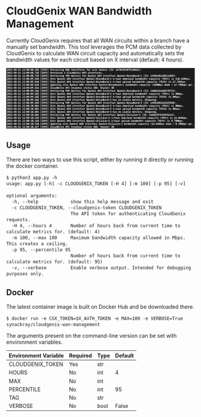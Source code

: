 # CloudGenix WAN Bandwidth Management

Currently CloudGenix requires that all WAN circuits within a branch have a manually set bandwidth. This tool leverages the PCM data collected by CloudGenix to calculate WAN circuit capacity and automatically sets the bandwidth values for each circuit based on X interval (default: 4 hours).

![Screenshot of script in action](docs/media/screenshot1.png)

## Usage

There are two ways to use this script, either by running it directly or running the docker container.

```
$ python3 app.py -h
usage: app.py [-h] -c CLOUDGENIX_TOKEN [-H 4] [-m 100] [-p 95] [-v]

optional arguments:
  -h, --help            show this help message and exit
  -c CLOUDGENIX_TOKEN, --cloudgenix-token CLOUDGENIX_TOKEN
                        The API token for authenticating CloudGenix requests.
  -H 4, --hours 4       Number of hours back from current time to calculate metrics for. (default: 4)
  -m 100, --max 100     Maximum bandwidth capacity allowed in Mbps. This creates a ceiling.
  -p 95, --percentile 95
                        Number of hours back from current time to calculate metrics for. (default: 95)
  -v, --verbose         Enable verbose output. Intended for debugging purposes only.
```

## Docker

The latest container image is built on Docker Hub and be downloaded there.

```
$ docker run -e CGX_TOKEN=$X_AUTH_TOKEN -e MAX=100 -e VERBOSE=True synackray/cloudgenix-wan-management
```

The arguments present on the command-line version can be set with environment variables.

| Environment Variable | Required | Type | Default |
|----------------------|----------|------|---------|
| CLOUDGENIX_TOKEN     | Yes      | str  |         |
| HOURS                | No       | int  | 4       |
| MAX                  | No       | int  |         |
| PERCENTILE           | No       | int  | 95      |
| TAG                  | No       | str  |         |
| VERBOSE              | No       | bool | False   |

